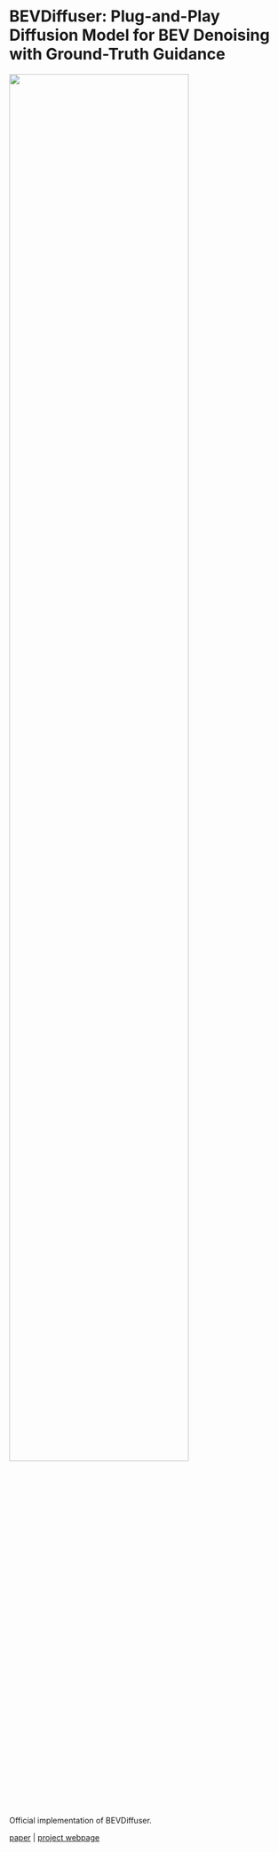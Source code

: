 
# BEVDiffuser: Plug-and-Play Diffusion Model for BEV Denoising with Ground-Truth Guidance

<img src="https://github.com/Xin-Ye-1/BEVDiffuser/blob/main/bevdiffuser.png" width="80%" height="80%" align=center />

Official implementation of BEVDiffuser. 

[paper](https://arxiv.org/pdf/2502.19694) | [project webpage](https://xin-ye-1.github.io/BEVDiffuser/)

